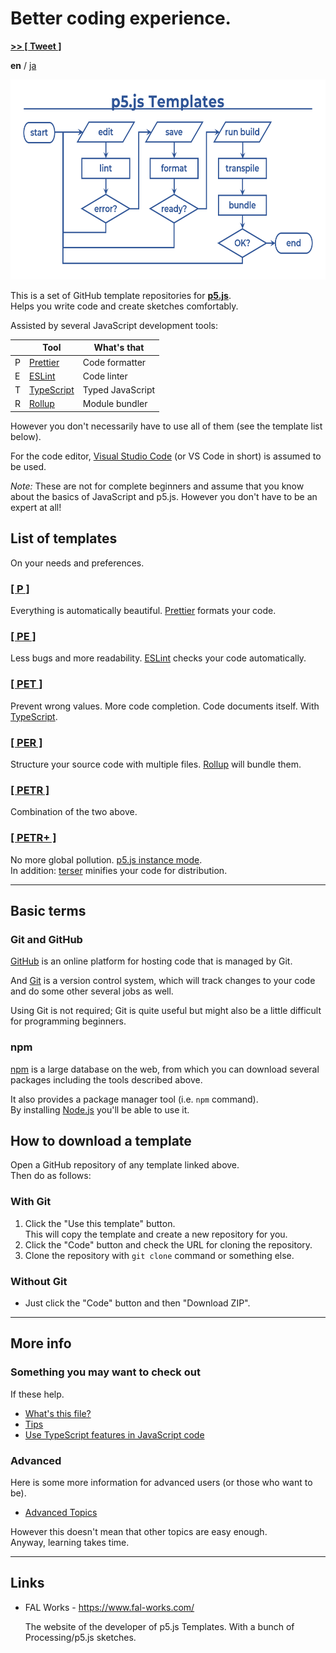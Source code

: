 # Better coding experience.

<p><a href="https://twitter.com/intent/tweet?url=https://fal-works.github.io/p5js-templates/&text=p5.js+Templates&hashtags=p5js" target="blank_"><strong>>> [ Tweet ]</strong></a></p>

**en** / [ja](./ja/)

<img src="./images/flowchart.png" alt="p5.js Templates flowchart image" title="p5.js Templates" width="640" height="320">

This is a set of GitHub template repositories for **[p5.js](https://p5js.org/)**.  
Helps you write code and create sketches comfortably.

Assisted by several JavaScript development tools:

||Tool|What's that|
|---|---|---|
|P|[Prettier](https://prettier.io/)|Code formatter|
|E|[ESLint](https://eslint.org/)|Code linter|
|T|[TypeScript](https://www.typescriptlang.org/)|Typed JavaScript|
|R|[Rollup](https://rollupjs.org/)|Module bundler|

However you don't necessarily have to use all of them (see the template list below).

For the code editor, [Visual Studio Code](https://code.visualstudio.com/) (or VS Code in short) is assumed to be used.

*Note:* These are not for complete beginners and assume that you know about the basics of JavaScript and p5.js. However you don't have to be an expert at all!


## List of templates

On your needs and preferences.

### [[ P ]](https://github.com/fal-works/p5js-template-p)

Everything is automatically beautiful. [Prettier](https://prettier.io/) formats your code.

### [[ PE ]](https://github.com/fal-works/p5js-template-pe)

Less bugs and more readability. [ESLint](https://eslint.org/) checks your code automatically.

### [[ PET ]](https://github.com/fal-works/p5js-template-pet)

Prevent wrong values. More code completion. Code documents itself. With [TypeScript](https://www.typescriptlang.org/).

### [[ PER ]](https://github.com/fal-works/p5js-template-per)

Structure your source code with multiple files. [Rollup](https://rollupjs.org/) will bundle them.

### [[ PETR ]](https://github.com/fal-works/p5js-template-petr)

Combination of the two above.

### [[ PETR+ ]](https://github.com/fal-works/p5js-template-petr-plus)

No more global pollution. [p5.js instance mode](https://github.com/processing/p5.js/wiki/Global-and-instance-mode).  
In addition: [terser](https://terser.org/) minifies your code for distribution.


----

## Basic terms

### Git and GitHub

[GitHub](https://github.co.jp/) is an online platform for hosting code that is managed by Git.  

And [Git](https://git-scm.com/) is a version control system, which will track changes to your code and do some other several jobs as well.

Using Git is not required; Git is quite useful but might also be a little difficult for programming beginners.

### npm

[npm](https://docs.npmjs.com/) is a large database on the web, from which you can download several packages including the tools described above.

It also provides a package manager tool (i.e. `npm` command).  
By installing [Node.js](https://nodejs.org/) you'll be able to use it.


## How to download a template

Open a GitHub repository of any template linked above.  
Then do as follows:

### With Git

1. Click the "Use this template" button.  
This will copy the template and create a new repository for you.
2. Click the "Code" button and check the URL for cloning the repository.
3. Clone the repository with `git clone` command or something else.

### Without Git

- Just click the "Code" button and then "Download ZIP".


----


## More info

### Something you may want to check out

If these help.

- [What's this file?](./what-is-this-file.md)
- [Tips](./tips.md)
- [Use TypeScript features in JavaScript code](./use-ts-in-js.md)

### Advanced

Here is some more information for advanced users (or those who want to be).  

- [Advanced Topics](./advanced-topics.md)

However this doesn't mean that other topics are easy enough.  
Anyway, learning takes time.


----


## Links

- FAL Works - <https://www.fal-works.com/>

    The website of the developer of p5.js Templates. With a bunch of Processing/p5.js sketches.
